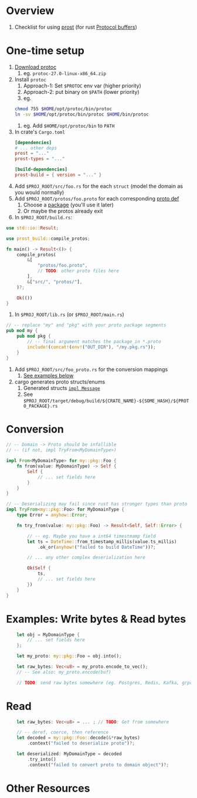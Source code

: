 # Overview
1. Checklist for using [prost](https://github.com/tokio-rs/prost) (for rust [Protocol buffers](https://protobuf.dev/))

# One-time setup
1. [Download protoc](https://github.com/protocolbuffers/protobuf/releases/)
    1. eg. `protoc-27.0-linux-x86_64.zip`
1. Install `protoc`
    1. Approach-1: Set `$PROTOC` env var (higher priority)
    1. Approach-2: put binary on `$PATH` (lower priority)
    1. eg.
    ```bash
    chmod 755 $HOME/opt/protoc/bin/protoc
    ln -sv $HOME/opt/protoc/bin/protoc $HOME/bin/protoc
    ```
    1. eg. Add `$HOME/opt/protoc/bin` to `PATH`
1. In crate's `Cargo.toml`
    ```toml
    [dependencies]
    # ... other deps
    prost = "..."
    prost-types = "..."

    [build-dependencies]
    prost-build = { version = "..." }
    ```
1. Add `$PROJ_ROOT/src/foo.rs` for the each `struct` (model the domain as you would normally)
1. Add `$PROJ_ROOT/protos/foo.proto` for each corresponding [proto def](https://protobuf.dev/programming-guides/proto3/)
    1. Choose a [package](https://protobuf.dev/programming-guides/proto3/#packages) (you'll use it later)
    1. Or maybe the protos already exit
1. In `$PROJ_ROOT/build.rs`:
```rs
use std::io::Result;

use prost_build::compile_protos;

fn main() -> Result<()> {
    compile_protos(
        &[
            "protos/foo.proto",
            // TODO: other proto files here
        ],
        &["src/", "protos/"],
    )?;

    Ok(())
}
```
1. In `$PROJ_ROOT/lib.rs` (or `$PROJ_ROOT/main.rs`)
```rs
// -- replace "my" and "pkg" with your proto package segments
pub mod my {
    pub mod pkg {
        // -- final argument matches the package in *.proto
        include!(concat!(env!("OUT_DIR"), "/my.pkg.rs"));
    }
}
```
1. Add `$PROJ_ROOT/src/foo_proto.rs` for the conversion mappings
    1. [See examples below](https://github.com/wcarmon/docs/blob/main/rust/protobuf.md#conversion)
1. cargo generates proto structs/enums
    1. Generated structs [`impl Message`](https://docs.rs/prost/latest/prost/trait.Message.html)
    1. See `$PROJ_ROOT/target/debug/build/${CRATE_NAME}-${SOME_HASH}/${PROTO_PACKAGE}.rs`


# Conversion
```rust
// -- Domain -> Proto should be infallible
// -- (if not, impl TryFrom<MyDomainType>)

impl From<MyDomainType> for my::pkg::Foo {
    fn from(value: MyDomainType) -> Self {
        Self {
            // ... set fields here
        }
    }
}

// -- Deserializing may fail since rust has stronger types than proto
impl TryFrom<my::pkg::Foo> for MyDomainType {
    type Error = anyhow::Error;

    fn try_from(value: my::pkg::Foo) -> Result<Self, Self::Error> {

        // -- eg. Maybe you have a int64 timestmamp field
        let ts = DateTime::from_timestamp_millis(value.ts_millis)
            .ok_or(anyhow!("failed to build DateTime"))?;

        // ... any other complex deserialization here

        Ok(Self {
            ts,
            // ... set fields here
        })
    }
}
```


# Examples: Write bytes & Read bytes
```rust
    let obj = MyDomainType {
        // ... set fields here
    };

    let my_proto: my::pkg::Foo = obj.into();

    let raw_bytes: Vec<u8> = my_proto.encode_to_vec();
    // -- See also: my_proto.encode(buf)

    // TODO: send raw bytes somewhere (eg. Postgres, Redis, Kafka, grpc, Hazelcast)
```


# Read
```rust
    let raw_bytes: Vec<u8> = ... ; // TODO: Get from somewhere

    // -- deref, coerce, then reference
    let decoded = my::pkg::Foo::decode(&*raw_bytes)
        .context("failed to deserialize proto")?;

    let deserialized: MyDomainType = decoded
        .try_into()
        .context("failed to convert proto to domain object")?;
```


# Other Resources

